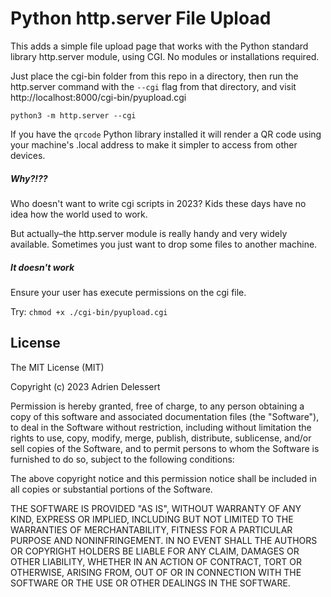 # Python http.server File Upload

This adds a simple file upload page that works with the Python standard library http.server module, using CGI. No modules or installations required.

Just place the cgi-bin folder from this repo in a directory, then run the http.server command with the `--cgi` flag from that directory, and visit http://localhost:8000/cgi-bin/pyupload.cgi

`python3 -m http.server --cgi`

If you have the `qrcode` Python library installed it will render a QR code using your machine's .local address to make it simpler to access from other devices.


##### Why?!??

Who doesn't want to write cgi scripts in 2023? Kids these days have no idea how the world used to work.

But actually–the http.server module is really handy and very widely available. Sometimes you just want to drop some files to another machine.

##### It doesn't work

Ensure your user has execute permissions on the cgi file.

Try: `chmod +x ./cgi-bin/pyupload.cgi`


License
---------------

The MIT License (MIT)

Copyright (c) 2023 Adrien Delessert

Permission is hereby granted, free of charge, to any person obtaining a copy
of this software and associated documentation files (the "Software"), to deal
in the Software without restriction, including without limitation the rights
to use, copy, modify, merge, publish, distribute, sublicense, and/or sell
copies of the Software, and to permit persons to whom the Software is
furnished to do so, subject to the following conditions:

The above copyright notice and this permission notice shall be included in
all copies or substantial portions of the Software.

THE SOFTWARE IS PROVIDED "AS IS", WITHOUT WARRANTY OF ANY KIND, EXPRESS OR
IMPLIED, INCLUDING BUT NOT LIMITED TO THE WARRANTIES OF MERCHANTABILITY,
FITNESS FOR A PARTICULAR PURPOSE AND NONINFRINGEMENT. IN NO EVENT SHALL THE
AUTHORS OR COPYRIGHT HOLDERS BE LIABLE FOR ANY CLAIM, DAMAGES OR OTHER
LIABILITY, WHETHER IN AN ACTION OF CONTRACT, TORT OR OTHERWISE, ARISING FROM,
OUT OF OR IN CONNECTION WITH THE SOFTWARE OR THE USE OR OTHER DEALINGS IN
THE SOFTWARE.